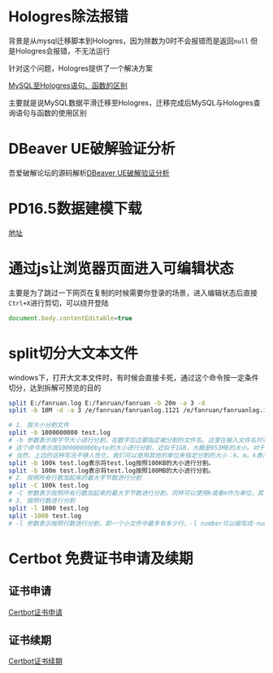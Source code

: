 # Hologres除法报错

背景是从mysql迁移脚本到Hologres，因为除数为0时不会报错而是返回`null`
但是Hologres会报错，不无法运行

针对这个问题，Hologres提供了一个解决方案

[MySQL至Hologres语句、函数的区别](https://help.aliyun.com/zh/hologres/user-guide/migrate-data-from-mysql-to-hologres?spm=a2c3c.ALYWebVC.0.0&shareId=12c40ceea3340709f65277782b7a49ec)

主要就是说MySQL数据平滑迁移至Hologres，迁移完成后MySQL与Hologres查询语句与函数的使用区别

# DBeaver UE破解验证分析
吾爱破解论坛的源码解析[DBeaver UE破解验证分析](https://www.52pojie.cn/thread-1668629-1-1.html)

# PD16.5数据建模下载
[地址](https://www.fujieace.com/software/powerdesigner.html)

# 通过js让浏览器页面进入可编辑状态
主要是为了跳过一下网页在复制的时候需要你登录的场景，进入编辑状态后直接`Ctrl+X`进行剪切，可以绕开登陆

```javascript
document.body.contentEditable=true
```
# split切分大文本文件
windows下，打开大文本文件时，有时候会直接卡死，通过这个命令按一定条件切分，达到拆解可预览的目的
```bash
split E:/fanruan.log E:/fanruan/fanruan -b 20m -a 3 -d
split -b 10M -d -a 3 /e/fanruan/fanruanlog.1121 /e/fanruan/fanruanlog.1121_

# 1. 按大小分割文件
split -b 1000000000 test.log
# -b 参数表示按字节大小进行分割，在数字后边要指定被分割的文件名。这里在输入文件名时有个小技巧，可以直接把该文件拖动到cmd窗口中，会自动输入该文件的具体目录。这里的文件还可以使用通配符，比如split -b 1000000000 *。
# 这个命令表示按1000000000byte的大小进行分割，近似于1GB，大概是953MB的大小。对于这个6GB大小的文件test.log，会被分割成6个小文件。这些小文件的命名是有规律的：xaa、xab、xac、xad、xae、xaf。如果你分割了非常多的小文件，当文件名到了xyz之后，会变成xzaaa、xzaab、xzaac、xzaad……所以不用担心小文件过多而导致文件重名什么的。
# 当然，上边的这种写法不够人性化，我们可以使用其他的单位来指定分割的大小：k、m。k表示KB，m表示MB。
split -b 100k test.log表示将test.log按照100KB的大小进行分割。
split -b 100m test.log表示将test.log按照100MB的大小进行分割。
# 2. 按照所有行数加起来的最大字节数进行分割
split -C 100k test.log
# -C 参数表示按照所有行数加起来的最大字节数进行分割，同样可以使用k或者m作为单位，其实效果和上边的-b差不多，只是在切割时将尽量维持每行的完整性。
# 3. 按照行数进行分割
split -l 1000 test.log
split -1000 test.log
# -l 参数表示按照行数进行分割，即一个小文件中最多有多少行，-l number可以缩写成-number，上边的命令表示按照1000行一个小文件进行分割。
```

# Certbot 免费证书申请及续期
## 证书申请
[Certbot证书申请](main/certbot_ssl_get.md)
## 证书续期
[Certbot证书续期](main/certbot_ssl_renewal.md)
